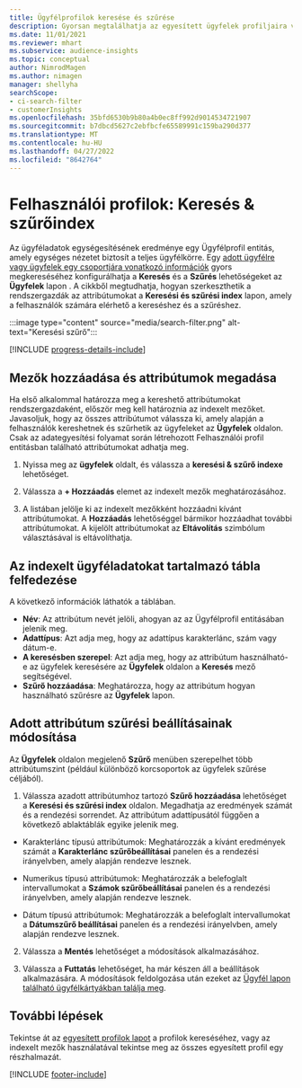 ```yaml
---
title: Ügyfélprofilok keresése és szűrése
description: Gyorsan megtalálhatja az egyesített ügyfelek profiljaira vonatkozó információkat, és szűrhet a megadott attribútumokra.
ms.date: 11/01/2021
ms.reviewer: mhart
ms.subservice: audience-insights
ms.topic: conceptual
author: NimrodMagen
ms.author: nimagen
manager: shellyha
searchScope:
- ci-search-filter
- customerInsights
ms.openlocfilehash: 35bfd6530b9b80a4b0ec8ff992d9014534721907
ms.sourcegitcommit: b7dbcd5627c2ebfbcfe65589991c159ba290d377
ms.translationtype: MT
ms.contentlocale: hu-HU
ms.lasthandoff: 04/27/2022
ms.locfileid: "8642764"
---
```

# <a name="customer-profiles-search--filter-index"></a>Felhasználói profilok: Keresés & szűrőindex

Az ügyféladatok egységesítésének eredménye egy Ügyfélprofil entitás, amely egységes nézetet biztosít a teljes ügyfélkörre. Egy [adott ügyfélre vagy ügyfelek egy csoportjára vonatkozó információk](customer-profiles.md) gyors megkereséséhez konfigurálhatja a **Keresés** és a **Szűrés** lehetőségeket az **Ügyfelek** lapon . A cikkből megtudhatja, hogyan szerkeszthetik a rendszergazdák az attribútumokat a **Keresési és szűrési index** lapon, amely a felhasználók számára elérhető a kereséshez és a szűréshez.

   :::image type="content" source="media/search-filter.png" alt-text="Keresési szűrő":::

[!INCLUDE [progress-details-include](includes/progress-details-pane.md)]

## <a name="add-fields-and-specify-attributes"></a>Mezők hozzáadása és attribútumok megadása

Ha első alkalommal határozza meg a kereshető attribútumokat rendszergazdaként, először meg kell határoznia az indexelt mezőket. Javasoljuk, hogy az összes attribútumot válassza ki, amely alapján a felhasználók kereshetnek és szűrhetik az ügyfeleket az **Ügyfelek** oldalon. Csak az adategyesítési folyamat során létrehozott Felhasználói profil entitásban található attribútumokat adhatja meg.

1. Nyissa meg az **ügyfelek** oldalt, és válassza a **keresési & szűrő indexe** lehetőséget.

2. Válassza a **+ Hozzáadás** elemet az indexelt mezők meghatározásához.

3. A listában jelölje ki az indexelt mezőkként hozzáadni kívánt attribútumokat. A **Hozzáadás** lehetőséggel bármikor hozzáadhat további attribútumokat. A kijelölt attribútumokat az **Eltávolítás** szimbólum választásával is eltávolíthatja.

## <a name="explore-the-indexed-customer-fields-table"></a>Az indexelt ügyféladatokat tartalmazó tábla felfedezése

A következő információk láthatók a táblában.

- **Név**: Az attribútum nevét jelöli, ahogyan az az Ügyfélprofil entitásában jelenik meg.
- **Adattípus**: Azt adja meg, hogy az adattípus karakterlánc, szám vagy dátum-e.
- **A keresésben szerepel**: Azt adja meg, hogy az attribútum használható-e az ügyfelek keresésére az **Ügyfelek** oldalon a **Keresés** mező segítségével.
- **Szűrő hozzáadása**: Meghatározza, hogy az attribútum hogyan használható szűrésre az **Ügyfelek** lapon.

## <a name="editing-filtering-options-for-a-given-attribute"></a>Adott attribútum szűrési beállításainak módosítása

Az **Ügyfelek** oldalon megjelenő **Szűrő** menüben szerepelhet több attribútumszint (például különböző korcsoportok az ügyfelek szűrése céljából).

1. Válassza azadott attribútumhoz tartozó **Szűrő hozzáadása** lehetőséget a **Keresési és szűrési index** oldalon. Megadhatja az eredmények számát és a rendezési sorrendet. Az attribútum adattípusától függően a következő ablaktáblák egyike jelenik meg.

- Karakterlánc típusú attribútumok: Meghatározzák a kívánt eredmények számát a **Karakterlánc szűrőbeállításai** panelen és a rendezési irányelvben, amely alapján rendezve lesznek.

- Numerikus típusú attribútumok: Meghatározzák a belefoglalt intervallumokat a **Számok szűrőbeállításai** panelen és a rendezési irányelvben, amely alapján rendezve lesznek.

- Dátum típusú attribútumok: Meghatározzák a belefoglalt intervallumokat a **Dátumszűrő beállításai** panelen és a rendezési irányelvben, amely alapján rendezve lesznek.

2. Válassza a **Mentés** lehetőséget a módosítások alkalmazásához.

3. Válassza a **Futtatás** lehetőséget, ha már készen áll a beállítások alkalmazására. A módosítások feldolgozása után ezeket az [Ügyfél lapon található ügyfélkártyákban találja meg](customer-profiles.md). 

## <a name="next-steps"></a>További lépések

Tekintse át az [egyesített profilok lapot](customer-profiles.md) a profilok kereséséhez, vagy az indexelt mezők használatával tekintse meg az összes egyesített profil egy részhalmazát.


[!INCLUDE [footer-include](includes/footer-banner.md)]
